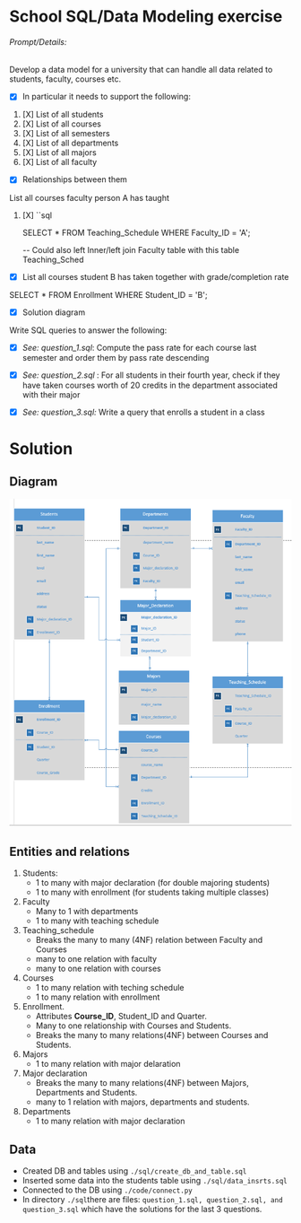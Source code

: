 # School SQL/Data Modeling exercise

###### Prompt/Details:

Develop a data model for a university that can handle all data related to students, faculty, courses etc.

* [X] In particular it needs to support the following:

1. [X] List of all students
2. [X] List of all courses
3. [X] List of all semesters
4. [X] List of all departments
5. [X] List of all majors
6. [X] List of all faculty

* [X] Relationships between them

 List all courses faculty person A has taught

1. [X] ``sql

   SELECT *
   FROM Teaching_Schedule
   WHERE Faculty_ID = 'A';

   -- Could also left Inner/left join Faculty table with this table Teaching_Sched

* [X] List all courses student B has taken together  with grade/completion rate

SELECT * FROM Enrollment WHERE Student_ID = 'B';

* [X] Solution diagram

 Write SQL queries to answer the following:

* [X] *See: question_1.sql*: Compute the pass rate for each course last semester and order them by pass rate descending
* [X] *See: question_2.sql* : For all students in their fourth year, check if they have taken courses worth of 20 credits in the department associated with their major
* [X] *See: question_3.sql:* Write a query that enrolls a student in a class


# Solution

## Diagram

![ER diagram of exercise](./images/er.png)

## Entities and relations

1. Students:
   * 1 to many with major declaration (for double majoring students)
   * 1 to many with enrollment (for students taking multiple classes)
2. Faculty
   * Many to 1 with departments
   * 1 to many with teaching schedule
3. Teaching_schedule
   * Breaks the many to many (4NF) relation between Faculty and Courses
   * many to one relation with faculty
   * many to one relation with courses
4. Courses
   * 1 to many relation with teching schedule
   * 1 to many relation with enrollment
5. Enrollment.
   * Attributes **Course_ID**, Student_ID and Quarter.
   * Many to one relationship with Courses and Students.
   * Breaks the many to many relations(4NF) between Courses and Students.
6. Majors
   * 1 to many relation with major delaration
7. Major declaration
   * Breaks the many to many relations(4NF) between Majors, Departments and Students.
   * many to 1 relation with majors, departments and students.
8. Departments
   * 1 to many relation with major declaration

## Data

* Created DB and tables using `./sql/create_db_and_table.sql`
* Inserted some data into the students table using `./sql/data_insrts.sql`
* Connected to the DB using `./code/connect.py`
* In directory `./sql`there are files: `question_1.sql, question_2.sql, and question_3.sql` which have the solutions for the last 3 questions.
